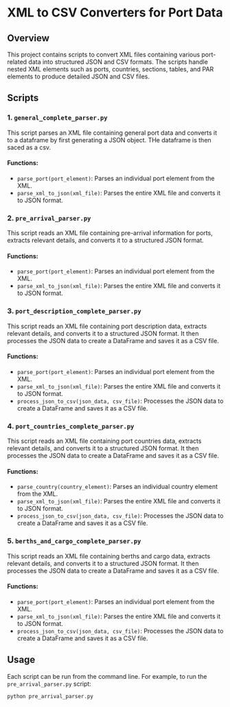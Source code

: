 # XML to CSV Converters for Port Data

## Overview

This project contains scripts to convert XML files containing various port-related data into structured JSON and CSV formats. The scripts handle nested XML elements such as ports, countries, sections, tables, and PAR elements to produce detailed JSON and CSV files.

## Scripts

### 1. `general_complete_parser.py`

This script parses an XML file containing general port data and converts it to a dataframe by first generating a JSON object. THe dataframe is then saced as a csv.

#### Functions:
- `parse_port(port_element)`: Parses an individual port element from the XML.
- `parse_xml_to_json(xml_file)`: Parses the entire XML file and converts it to JSON format.

### 2. `pre_arrival_parser.py`

This script reads an XML file containing pre-arrival information for ports, extracts relevant details, and converts it to a structured JSON format.

#### Functions:
- `parse_port(port_element)`: Parses an individual port element from the XML.
- `parse_xml_to_json(xml_file)`: Parses the entire XML file and converts it to JSON format.

### 3. `port_description_complete_parser.py`

This script reads an XML file containing port description data, extracts relevant details, and converts it to a structured JSON format. It then processes the JSON data to create a DataFrame and saves it as a CSV file.

#### Functions:
- `parse_port(port_element)`: Parses an individual port element from the XML.
- `parse_xml_to_json(xml_file)`: Parses the entire XML file and converts it to JSON format.
- `process_json_to_csv(json_data, csv_file)`: Processes the JSON data to create a DataFrame and saves it as a CSV file.

### 4. `port_countries_complete_parser.py`

This script reads an XML file containing port countries data, extracts relevant details, and converts it to a structured JSON format. It then processes the JSON data to create a DataFrame and saves it as a CSV file.

#### Functions:
- `parse_country(country_element)`: Parses an individual country element from the XML.
- `parse_xml_to_json(xml_file)`: Parses the entire XML file and converts it to JSON format.
- `process_json_to_csv(json_data, csv_file)`: Processes the JSON data to create a DataFrame and saves it as a CSV file.

### 5. `berths_and_cargo_complete_parser.py`

This script reads an XML file containing berths and cargo data, extracts relevant details, and converts it to a structured JSON format. It then processes the JSON data to create a DataFrame and saves it as a CSV file.

#### Functions:
- `parse_port(port_element)`: Parses an individual port element from the XML.
- `parse_xml_to_json(xml_file)`: Parses the entire XML file and converts it to JSON format.
- `process_json_to_csv(json_data, csv_file)`: Processes the JSON data to create a DataFrame and saves it as a CSV file.

## Usage

Each script can be run from the command line. For example, to run the `pre_arrival_parser.py` script:

```sh
python pre_arrival_parser.py

